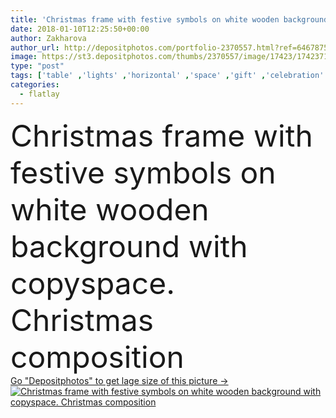 ```yaml
---
title: 'Christmas frame with festive symbols on white wooden background with copyspace. Christmas composition'
date: 2018-01-10T12:25:50+00:00
author: Zakharova
author_url: http://depositphotos.com/portfolio-2370557.html?ref=64678756
image: https://st3.depositphotos.com/thumbs/2370557/image/17423/174237156/api_thumb_450.jpg?forcejpeg=true
type: "post"
tags: ['table' ,'lights' ,'horizontal' ,'space' ,'gift' ,'celebration' ,'christmas' ,'decoration' ,'happy' ,'holiday' ,'xmas' ,'new' ,'gold' ,'nature' ,'wooden' ,'branch' ,'border' ,'card' ,'frame' ,'vintage' ,'snow' ,'year' ,'merry' ,'text' ,'desk' ,'copyspace' ,'wood' ,'magic' ,'composition' ,'comfort' ,'garland' ,'snowstorm' ,'copy space' ,'christmas tree' ,'fir tree' ,'christmas decoration' ,'christmas background' ,'christmas card' ,'flat lay' ,'card ribbon' ,'flatlay' ,'happu new year' ]
categories: 
  - flatlay
---
```

<div aling="center">
            <font size="60"> Christmas frame with festive symbols on white wooden background with copyspace. Christmas composition</font>   
</div>
<div>
    <a href='https://depositphotos.com/174237156/stock-photo-christmas-frame-festive-symbols-white.html?ref=64678756' target=_blank > Go "Depositphotos" to get lage size of this picture ->
        <img href='https://depositphotos.com/174237156/stock-photo-christmas-frame-festive-symbols-white.html?ref=64678756' src='https://st3.depositphotos.com/2370557/17423/i/950/depositphotos_174237156-stock-photo-christmas-frame-festive-symbols-white.jpg?forcejpeg=true' alt='Christmas frame with festive symbols on white wooden background with copyspace. Christmas composition' >
    </a>
</div>
